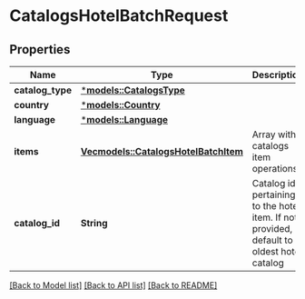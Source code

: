# CatalogsHotelBatchRequest

## Properties
Name | Type | Description | Notes
------------ | ------------- | ------------- | -------------
**catalog_type** | [***models::CatalogsType**](CatalogsType.md) |  | 
**country** | [***models::Country**](Country.md) |  | 
**language** | [***models::Language**](Language.md) |  | 
**items** | [**Vec<models::CatalogsHotelBatchItem>**](CatalogsHotelBatchItem.md) | Array with catalogs item operations | 
**catalog_id** | **String** | Catalog id pertaining to the hotel item. If not provided, default to oldest hotel catalog | [optional] [default to None]

[[Back to Model list]](../README.md#documentation-for-models) [[Back to API list]](../README.md#documentation-for-api-endpoints) [[Back to README]](../README.md)


